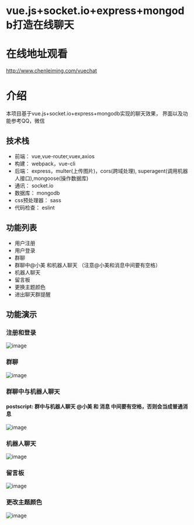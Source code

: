 # vue.js+socket.io+express+mongodb打造在线聊天
# 在线地址观看
http://www.chenleiming.com/vuechat

# 介绍
本项目基于vue.js+socket.io+express+mongodb实现的聊天效果， 界面以及功能参考QQ，微信

## 技术栈
* 前端： vue,vue-router,vuex,axios
* 构建： webpack，vue-cli
* 后端： express，multer(上传图片)，cors(跨域处理), superagent(调用机器人接口),mongoose(操作数据库)
* 通讯： socket.io
* 数据库： mongodb
* css预处理器： sass
* 代码检查： eslint

## 功能列表
* 用户注册
* 用户登录
* 群聊
* 群聊中@小美 和机器人聊天 （注意@小美和消息中间要有空格）
* 机器人聊天
* 留言板
* 更换主题颜色
* 进出聊天群提醒

## 功能演示

### 注册和登录

![image](https://github.com/clm960227/vuechat/blob/master/gif/gif1.gif)

### 群聊

![image](https://github.com/clm960227/vuechat/blob/master/gif/gif2.gif)

### 群聊中与机器人聊天
#### postscript: 群中与机器人聊天 @小美 和 消息 中间要有空格，否则会当成普通消息

![image](https://github.com/clm960227/vuechat/blob/master/gif/gif3.gif)

### 机器人聊天

![image](https://github.com/clm960227/vuechat/blob/master/gif/gif4.gif)

### 留言板

![image](https://github.com/clm960227/vuechat/blob/master/gif/gif5.gif)

### 更改主题颜色

![image](https://github.com/clm960227/vuechat/blob/master/gif/gif6.gif)
